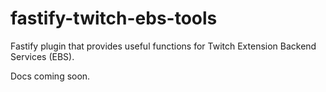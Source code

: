 # fastify-twitch-ebs-tools

Fastify plugin that provides useful functions for Twitch Extension Backend Services (EBS).

Docs coming soon.

